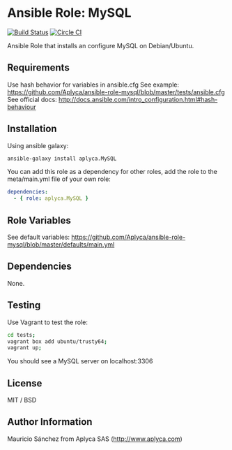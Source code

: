 # Ansible Role: MySQL

[![Build Status](https://travis-ci.org/Aplyca/ansible-role-mysql.svg?branch=master)](https://travis-ci.org/Aplyca/ansible-role-mysql)
[![Circle CI](https://circleci.com/gh/Aplyca/ansible-role-mysql.svg?style=svg)](https://circleci.com/gh/Aplyca/ansible-role-mysql)

Ansible Role that installs an configure MySQL on Debian/Ubuntu.

## Requirements

Use hash behavior for variables in ansible.cfg
See example: https://github.com/Aplyca/ansible-role-mysql/blob/master/tests/ansible.cfg
See official docs: http://docs.ansible.com/intro_configuration.html#hash-behaviour

## Installation

Using ansible galaxy:
```bash
ansible-galaxy install aplyca.MySQL
```
You can add this role as a dependency for other roles, add the role to the meta/main.yml file of your own role:
```yaml
dependencies:
  - { role: aplyca.MySQL }
```

## Role Variables

See default variables: https://github.com/Aplyca/ansible-role-mysql/blob/master/defaults/main.yml

## Dependencies

None.

## Testing

Use Vagrant to test the role:

```bash
cd tests;
vagrant box add ubuntu/trusty64;
vagrant up;
```
You should see a MySQL server on localhost:3306

## License

MIT / BSD

## Author Information

Mauricio Sánchez from Aplyca SAS (http://www.aplyca.com)